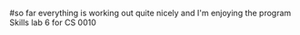 #so far everything is working out quite nicely and I'm enjoying the program
Skills lab 6 for CS 0010

